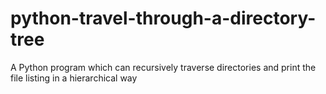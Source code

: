 # python-travel-through-a-directory-tree
A Python program which can recursively traverse directories and print the file listing in a hierarchical way
